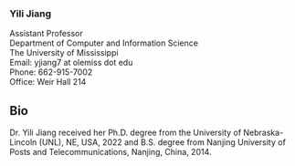 ### Yili Jiang

Assistant Professor     
Department of Computer and Information Science      
The University of Mississippi      
Email: yjiang7 at olemiss dot edu      
Phone: 662-915-7002        
Office: Weir Hall 214


## Bio   
  
Dr. Yili Jiang received her Ph.D. degree from the University of Nebraska-Lincoln (UNL), NE, USA, 2022 and B.S. degree from Nanjing University of Posts and Telecommunications, Nanjing, China, 2014. 
